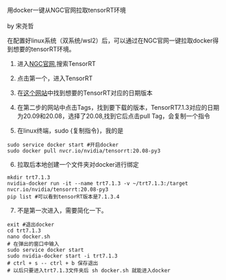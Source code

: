 用docker一键从NGC官网拉取tensorRT环境\
\
by 宋尧哲

在配置好linux系统（双系统/wsl2）后，可以通过在NGC官网一键拉取docker得到想要的tensorRT环境。

1. 进入[NGC官网](https://catalog.ngc.nvidia.com/),搜索TensorRT
2. 点击第一个，进入TensorRT
3. 在[这个网站](https://docs.nvidia.com/deeplearning/frameworks/support-matrix/index.html#framework-matrix-2020)中找到想要的TensorRT对应的日期版本
4. 在第二步的网站中点击Tags，找到要下载的版本，TensorRT7.1.3对应的日期为20.09和20.08，选择了20.08,找到它后点击pull Tag，会复制一个指令

5. 在linux终端，sudo {复制指令}，我的是
```
sudo service docker start #开启docker
sudo docker pull nvcr.io/nvidia/tensorrt:20.08-py3
```
6. 拉取后本地创建一个文件夹对docker进行绑定
```
mkdir trt7.1.3
nvidia-docker run -it --name trt7.1.3 -v ~/trt7.1.3:/target nvcr.io/nvidia/tensorrt:20.08-py3
pip list #可以看到tensorRT版本是7.1.3.4
```
7. 不是第一次进入，需要简化一下。
```
exit #退出docker
cd trt7.1.3
nano docker.sh
# 在弹出的窗口中输入
sudo service docker start
sudo nvidia-docker start -i trt7.1.3
# ctrl + s -- ctrl + b 保存退出
# 以后只要进入trt7.1.3文件夹后 sh docker.sh 就能进入docker
```